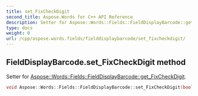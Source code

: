 ```yaml
---
title: set_FixCheckDigit
second_title: Aspose.Words for C++ API Reference
description: Setter for Aspose::Words::Fields::FieldDisplayBarcode::get_FixCheckDigit. 
type: docs
weight: 0
url: /cpp/aspose.words.fields/fielddisplaybarcode/set_fixcheckdigit/
---
```

## FieldDisplayBarcode.set_FixCheckDigit method


Setter for [Aspose::Words::Fields::FieldDisplayBarcode::get_FixCheckDigit](./get_fixcheckdigit/).

```cpp
void Aspose::Words::Fields::FieldDisplayBarcode::set_FixCheckDigit(bool value)
```

